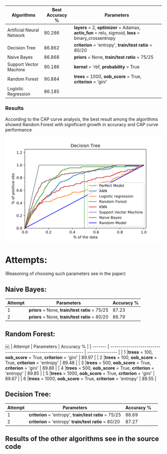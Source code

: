 | Algorithms  | Best Accuracy % | Parameters
| --------------------------- | --------------- | -------------------------------------------------------------- |
|  Artificial Neural Network  |     90.286      |**layers** = 2, **optimizer** = Adamax, **activ_fun** = relu, sigmoid, **loss** = binary_crossentropy|
|  Decision Tree              |     86.862      |**criterion** = 'entropy',  **train/test ratio** = 80/20        |
|  Naive Bayes                |     86.868      |**priors** = None, **train/test ratio** = 75/25                 |
|  Support Vector Machine     |     90.186      |**kernel** = 'rbf, **probability** = True                       |
|  Random Forest              |     90.884      | **trees** = 1000, **oob_score** = True, **criterion** = 'gini' |
|  Logistic Regression        |     86.185      ||

### Results ###
 According to the CAP curve analysis, the best result among the algorithms showed Random Forest with significant growth in accuracy and CAP curve performance

![Alt text](ROC_and_CAP_curves/Cap_graphs-1.png?raw=true "Title")


# Attempts: #
(Reasoning of choosing such parameters see in the paper)

## Naive Bayes: ##

| Attempt | Parameters                                           | Accuracy %      |
| ------- | ---------------------------------------------------- | --------------- |
|     1   |**priors** = None, **train/test ratio** = 75/25       | 87.23           |
|     2   |**priors** = None, **train/test ratio** = 80/20       | 86.79           |



## Random Forest: ##
￼
| Attempt | Parameters                                                       | Accuracy %      |
| ------- | ---------------------------------------------------------------- | --------------- |
|     1   |**trees** = 100, **oob_score** = True, **criterion** = 'gini'     | 89.97           |
|     2   |**trees** = 100, **oob_score** = True, **criterion** = 'entropy'  | 89.48           |
|     3   |**trees** = 500, **oob_score** = True, **criterion** = 'gini'     | 89.88           |
|     4   |**trees** = 500, **oob_score** = True, **criterion** = 'entropy'  | 89.85           |
|     5   |**trees** = 1000, **oob_score** = True, **criterion** = 'gini'    | 89.67           |
|     6   |**trees** = 1000, **oob_score** = True, **criterion** = 'entropy' | 89.55           |

## Decision Tree: ##

| Attempt | Parameters                                                    | Accuracy %      | |
| ------- | ------------------------------------------------------------- | --------------- | -------------------------------------------------------------- |
|     1   |**criterion** = 'entropy', **train/test ratio** = 75/25        | 86.69           ||
|     2   |**criterion** = 'entropy'  **train/test ratio** = 80/20        | 87.27           |

## Results of the other algorithms see in the source code ##
